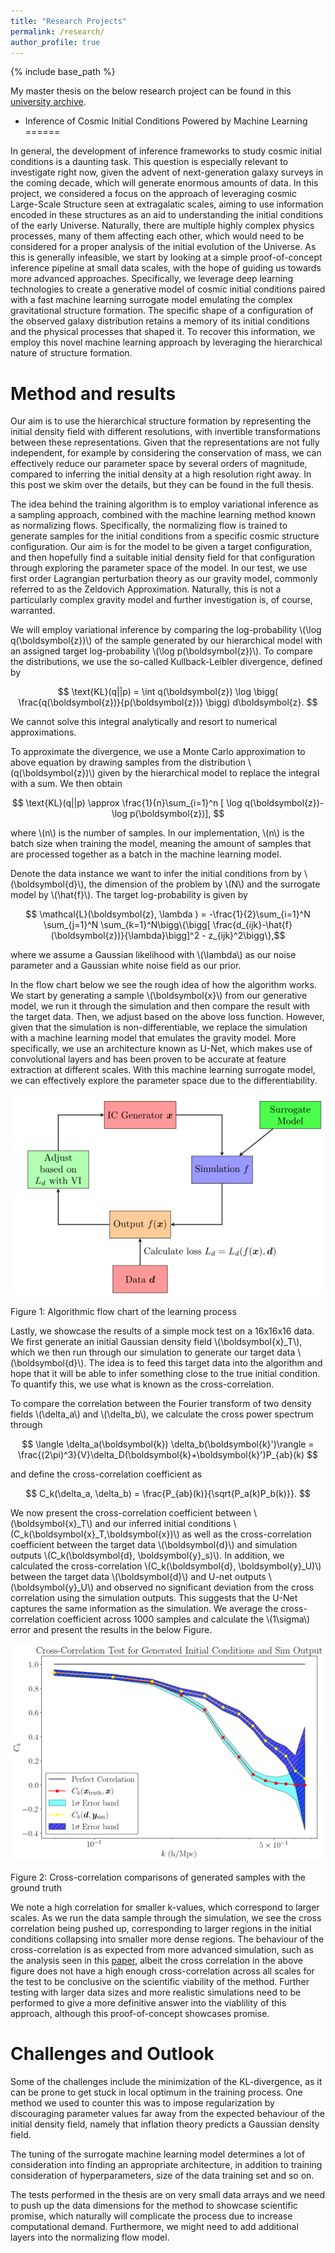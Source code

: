 ```yaml
---
title: "Research Projects"
permalink: /research/
author_profile: true
---
```


{% include base_path %}

My master thesis on the below research project can be found in this [university archive](https://www.diva-portal.org/smash/record.jsf?pid=diva2:1873671).
* Inference of Cosmic Initial Conditions Powered by Machine Learning
======

In general, the development of inference frameworks to study cosmic initial conditions is a daunting task. This question is especially relevant to investigate right now, given the advent of next-generation galaxy surveys in the coming decade, which will generate enormous amounts of data. In this project, we considered a focus on the approach of leveraging cosmic Large-Scale Structure seen at extragalatic scales, aiming to use information encoded in these structures as an aid to understanding the initial conditions of the early Universe. Naturally, there are multiple highly complex physics processes, many of them affecting each other, which would need to be considered for a proper analysis of the initial evolution of the Universe. As this is generally infeasible, we start by looking at a simple proof-of-concept inference pipeline at small data scales, with the hope of guiding us towards more advanced approaches. Specifically, we leverage deep learning technologies to create a generative model of cosmic initial conditions paired with a fast machine learning surrogate model emulating the complex gravitational structure formation. The specific shape of a configuration of the observed galaxy distribution retains a memory of its initial conditions and the physical processes that shaped it. To recover this information, we employ this novel machine learning approach by leveraging the hierarchical nature of structure formation.

Method and results
======
Our aim is to use the hierarchical structure formation by representing the initial density field with different resolutions, with invertible transformations between these representations. Given that the representations are not fully independent, for example by considering the conservation of mass, we can effectively reduce our parameter space by several orders of magnitude, compared to inferring the initial density at a high resolution right away. In this post we skim over the details, but they can be found in the full thesis. 


The idea behind the training algorithm is to employ variational inference as a sampling approach, combined with the machine learning method known as normalizing flows. Specifically, the normalizing flow is trained to generate samples for the initial conditions from a specific cosmic structure configuration. Our aim is for the model to be given a target configuration, and then hopefully find a suitable initial density field for that configuration through exploring the parameter space of the model. In our test, we use first order Lagrangian perturbation theory as our gravity model, commonly referred to as the Zeldovich Approximation. Naturally, this is not a particularly complex gravity model and further investigation is, of course, warranted. 

We will employ variational inference by comparing the log-probability \\(\log q(\boldsymbol{z})\\) of the sample generated by our hierarchical model with an assigned target log-probability \\(\log p(\boldsymbol{z})\\). To compare the distributions, we use the so-called Kullback-Leibler divergence, defined by 

$$
    \text{KL}(q||p) = \int q(\boldsymbol{z}) \log \bigg( \frac{q(\boldsymbol{z})}{p(\boldsymbol{z})} \bigg) d\boldsymbol{z}.
$$

We cannot solve this integral analytically and resort to numerical approximations.

To approximate the divergence, we use a Monte Carlo approximation to above equation by drawing samples from the distribution \\(q(\boldsymbol{z})\\) given by the hierarchical model to replace the integral with a sum. We then obtain

$$
    \text{KL}(q||p) \approx \frac{1}{n}\sum_{i=1}^n [  \log q(\boldsymbol{z})-\log p(\boldsymbol{z})],
$$

where \\(n\\) is the number of samples. In our implementation, \\(n\\) is the batch size when training the model, meaning the amount of samples that are processed together as a batch in the machine learning model.

Denote the data instance we want to infer the initial conditions from by \\(\boldsymbol{d}\\), the dimension of the problem by \\(N\\) and the surrogate model by \\(\hat{f}\\). The target log-probability is given by


$$
    \mathcal{L}(\boldsymbol{z}, \lambda ) = -\frac{1}{2}\sum_{i=1}^N \sum_{j=1}^N \sum_{k=1}^N\bigg\{\bigg[ \frac{d_{ijk}-\hat{f}(\boldsymbol{z})}{\lambda}\bigg]^2 - z_{ijk}^2\bigg\},$$

where we assume a Gaussian likelihood with \\(\lambda\\) as our noise parameter and a Gaussian white noise field as our prior.

In the flow chart below we see the rough idea of how the algorithm works. We start by generating a sample \\(\boldsymbol{x}\\) from our generative model, we run it through the simulation and then compare the result with the target data. Then, we adjust based on the above loss function. However, given that the simulation is non-differentiable, we replace the simulation with a machine learning model that emulates the gravity model. More specifically, we use an architecture known as U-Net, which makes use of convolutional layers and has been proven to be accurate at feature extraction at different scales. With this machine learning surrogate model, we can effectively explore the parameter space due to the differentiability.


<!--![flowchart](/images/flowchartVI.png#size)-->
<img src="/images/flowchartVI.png" class="center"/>
<div class="caption">
<p> Figure 1: Algorithmic flow chart of the learning process </p>
</div>



Lastly, we showcase the results of a simple mock test on a 16x16x16 data. We first generate an initial Gaussian density field \\(\boldsymbol{x}_T\\), which we then run through our simulation to generate our target data \\(\boldsymbol{d}\\). The idea is to feed this target data into the algorithm and hope that it will be able to infer something close to the true initial condition. To quantify this, we use what is known as the cross-correlation.

To compare the correlation between the Fourier transform of two density fields \\(\delta_a\\) and \\(\delta_b\\), we calculate the cross power spectrum through 

$$
    \langle \delta_a(\boldsymbol{k}) \delta_b(\boldsymbol{k}')\rangle = \frac{(2\pi)^3}{V}\delta_D(\boldsymbol{k}+\boldsymbol{k}')P_{ab}(k)
$$

and define the cross-correlation coefficient as

$$
    C_k(\delta_a, \delta_b) = \frac{P_{ab}(k)}{\sqrt{P_a(k)P_b(k)}}.
$$

We now present the cross-correlation coefficient between \\(\boldsymbol{x}_T\\) and our inferred initial conditions \\(C_k(\boldsymbol{x}_T,\boldsymbol{x})\\) as well as the cross-correlation coefficient between the target data \\(\boldsymbol{d}\\) and simulation outputs \\(C_k(\boldsymbol{d}, \boldsymbol{y}_s)\\). In addition, we calculated the cross-correlation \\(C_k(\boldsymbol{d}, \boldsymbol{y}_U)\\) between the target data \\(\boldsymbol{d}\\) and U-net outputs \\(\boldsymbol{y}_U\\) and observed no significant deviation from the cross correlation using the simulation outputs. This suggests that the U-Net captures the same information as the simulation. We average the cross-correlation coefficient across 1000 samples and calculate the \\(1\sigma\\) error and present the results in the below Figure.


<!--![cross_corr](/images/cross_corr.png "Cross-Correlation")-->

<img src="/images/cross_corr.png" class="center"/>
<div class="caption">
<p> Figure 2: Cross-correlation comparisons of generated samples with the ground truth </p>
</div>

We note a high correlation for smaller k-values, which correspond to larger scales. As we run the data sample through the simulation, we see the cross correlation being pushed up, corresponding to larger regions in the initial conditions collapsing into smaller more dense regions. The behaviour of the cross-correlation is as expected from more advanced simulation, such as the analysis seen in this [paper](https://arxiv.org/abs/2312.09271), albeit the cross correlation in the above figure does not have a high enough cross-correlation across all scales for the test to be conclusive on the scientific viability of the method. Further testing with larger data sizes and more realistic simulations need to be performed to give a more definitive answer into the viablility of this approach, although this proof-of-concept showcases promise.

Challenges and Outlook
======

Some of the challenges include the minimization of the KL-divergence, as it can be prone to get stuck in local optimum in the training process. One method we used to counter this was to impose regularization by discouraging parameter values far away from the expected behaviour of the initial density field, namely that inflation theory predicts a Gaussian density field.

The tuning of the surrogate machine learning model determines a lot of consideration into finding an appropriate architecture, in addition to training consideration of hyperparameters, size of the data training set and so on. 

The tests performed in the thesis are on very small data arrays and we need to push up the data dimensions for the method to showcase scientific promise, which naturally will complicate the process due to increase computational demand. Furthermore, we might need to add additional layers into the normalizing flow model.